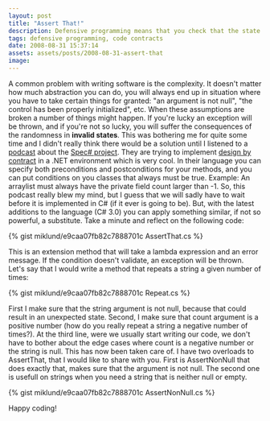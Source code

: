 ```yaml
---
layout: post
title: "Assert That!"
description: Defensive programming means that you check that the state of the system is in the state that you're expecting. When starting a method you validate the input arguments. When calling a method you validate the result you get back.
tags: defensive programming, code contracts
date: 2008-08-31 15:37:14
assets: assets/posts/2008-08-31-assert-that
image: 
---
```


A common problem with writing software is the complexity. It doesn't matter how much abstraction you can do, you will always end up in situation where you have to take certain things for granted: "an argument is not null", "the control has been properly initialized", etc. When these assumptions are broken a number of things might happen. If you're lucky an exception will be thrown, and if you're not so lucky, you will suffer the consequences of the randomness in **invalid states**.  This was bothering me for quite some time and I didn't really think there would be a solution until I listened to a [podcast](http://www.hanselminutes.com/default.aspx?showID=128 "Scott Hanselmans podcast about spec#") about the [Spec# project](http://research.microsoft.com/SpecSharp/ "The Spec# project homepage"). They are trying to implement [design by contract](http://en.wikipedia.org/wiki/Design_by_contract "Design by Contract on Wikipedia") in a .NET environment which is very cool.  In their language you can specify both preconditions and postconditions for your methods, and you can put conditions on you classes that always must be true. Example: An arraylist must always have the private field count larger than -1.  So, this podcast really blew my mind, but I guess that we will sadly have to wait before it is implemented in C# (if it ever is going to be). But, with the latest additions to the language (C# 3.0) you can apply something similar, if not so powerful, a substitute. Take a minute and reflect on the following code:

{% gist miklund/e9caa07fb82c7888701c AssertThat.cs %}

This is an extension method that will take a lambda expression and an error message. If the condition doesn't validate, an exception will be thrown. Let's say that I would write a method that repeats a string a given number of times:

{% gist miklund/e9caa07fb82c7888701c Repeat.cs %}

First I make sure that the string argument is not null, because that could result in an unexpected state. Second, I make sure that count argument is a positive number (how do you really repeat a string a negative number of times?). At the third line, were we usually start writing our code, we don't have to bother about the edge cases where count is a negative number or the string is null. This has now been taken care of.  I have two overloads to AssertThat, that I would like to share with you. First is AssertNonNull that does exactly that, makes sure that the argument is not null. The second one is usefull on strings when you need a string that is neither null or empty.

{% gist miklund/e9caa07fb82c7888701c AssertNonNull.cs %}

<p>Happy coding!</p>
